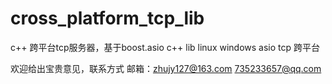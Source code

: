# cross_platform_tcp_lib
c++ 跨平台tcp服务器，基于boost.asio
c++ lib linux windows asio tcp 跨平台



欢迎给出宝贵意见，联系方式
邮箱：zhujy127@163.com
      735233657@qq.com
